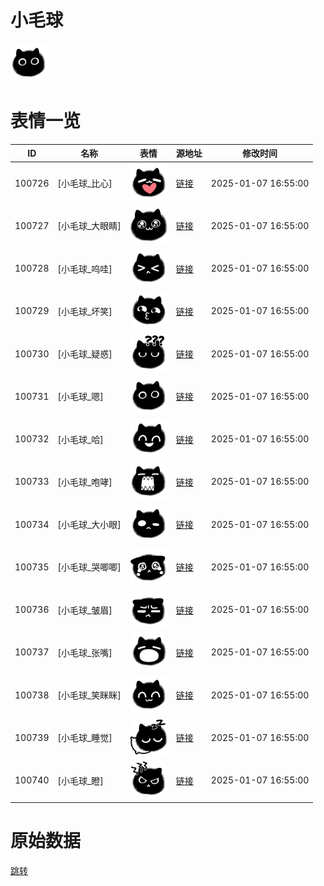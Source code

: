 # 小毛球

<img src="./cover.png" height="60" alt="cover" />

# 表情一览

|ID|名称|表情|源地址|修改时间|
|----|----|----|----|----|
|100726|[小毛球_比心]|<img src="./pic/100726_%5B小毛球_比心%5D.png" height="60" alt="比心"/>|[链接](https://i0.hdslb.com/bfs/garb/91c7c2223e0e79a051d5a12ab12f752dae47df34.png)|2025-01-07 16:55:00|
|100727|[小毛球_大眼睛]|<img src="./pic/100727_%5B小毛球_大眼睛%5D.png" height="60" alt="大眼睛"/>|[链接](https://i0.hdslb.com/bfs/garb/646e8297dd817de705f3079124d067c12a83096e.png)|2025-01-07 16:55:00|
|100728|[小毛球_呜哇]|<img src="./pic/100728_%5B小毛球_呜哇%5D.png" height="60" alt="呜哇"/>|[链接](https://i0.hdslb.com/bfs/garb/cdd61cbd14a8d57ade543be9588737cfae3d0f40.png)|2025-01-07 16:55:00|
|100729|[小毛球_坏笑]|<img src="./pic/100729_%5B小毛球_坏笑%5D.png" height="60" alt="坏笑"/>|[链接](https://i0.hdslb.com/bfs/garb/3d0ad56ddc5ad2138feaaccf112518c6b609a3ce.png)|2025-01-07 16:55:00|
|100730|[小毛球_疑惑]|<img src="./pic/100730_%5B小毛球_疑惑%5D.png" height="60" alt="疑惑"/>|[链接](https://i0.hdslb.com/bfs/garb/66cd11bb55ffc92cbe789bed2e0bb3ad833ac84e.png)|2025-01-07 16:55:00|
|100731|[小毛球_嗯]|<img src="./pic/100731_%5B小毛球_嗯%5D.png" height="60" alt="嗯"/>|[链接](https://i0.hdslb.com/bfs/garb/a180c4dd8a37b2f4fdacd373fd3d5c62c47f331a.png)|2025-01-07 16:55:00|
|100732|[小毛球_哈]|<img src="./pic/100732_%5B小毛球_哈%5D.png" height="60" alt="哈"/>|[链接](https://i0.hdslb.com/bfs/garb/dbc9f5e4013f4ed3449656d6c724211ddfc749c1.png)|2025-01-07 16:55:00|
|100733|[小毛球_咆哮]|<img src="./pic/100733_%5B小毛球_咆哮%5D.png" height="60" alt="咆哮"/>|[链接](https://i0.hdslb.com/bfs/garb/b37b16115975664f5099798ec45e8eb7b186c2db.png)|2025-01-07 16:55:00|
|100734|[小毛球_大小眼]|<img src="./pic/100734_%5B小毛球_大小眼%5D.png" height="60" alt="大小眼"/>|[链接](https://i0.hdslb.com/bfs/garb/8f0bcb6364b55a0c4455d096baa6378822da1f48.png)|2025-01-07 16:55:00|
|100735|[小毛球_哭唧唧]|<img src="./pic/100735_%5B小毛球_哭唧唧%5D.png" height="60" alt="哭唧唧"/>|[链接](https://i0.hdslb.com/bfs/garb/66bee8dc848580db5e25f9665b662f5bf928a9bd.png)|2025-01-07 16:55:00|
|100736|[小毛球_皱眉]|<img src="./pic/100736_%5B小毛球_皱眉%5D.png" height="60" alt="皱眉"/>|[链接](https://i0.hdslb.com/bfs/garb/4ec406b2cb5766fab380a9f960e5eedcbb80e009.png)|2025-01-07 16:55:00|
|100737|[小毛球_张嘴]|<img src="./pic/100737_%5B小毛球_张嘴%5D.png" height="60" alt="张嘴"/>|[链接](https://i0.hdslb.com/bfs/garb/311b86f216e11d13113ea15bf88c2660c7713f26.png)|2025-01-07 16:55:00|
|100738|[小毛球_笑眯眯]|<img src="./pic/100738_%5B小毛球_笑眯眯%5D.png" height="60" alt="笑眯眯"/>|[链接](https://i0.hdslb.com/bfs/garb/35b2327632d96ff19b149cc8322cbb1ef2e10b2e.png)|2025-01-07 16:55:00|
|100739|[小毛球_睡觉]|<img src="./pic/100739_%5B小毛球_睡觉%5D.png" height="60" alt="睡觉"/>|[链接](https://i0.hdslb.com/bfs/garb/ca297e6bbe9b034d172de73758248d2db9ce19b5.png)|2025-01-07 16:55:00|
|100740|[小毛球_瞪]|<img src="./pic/100740_%5B小毛球_瞪%5D.png" height="60" alt="瞪"/>|[链接](https://i0.hdslb.com/bfs/garb/5e0572399ee3deb7da454100414a3334ab22d172.png)|2025-01-07 16:55:00|

# 原始数据

[跳转](./raw.json)

